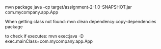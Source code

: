 mvn package
java -cp target/assignment-2-1.0-SNAPSHOT.jar com.mycompany.app.App

When getting class not found: mvn clean dependency:copy-dependencies package

to check if executes: mvn exec:java -D exec.mainClass=com.mycompany.app.App